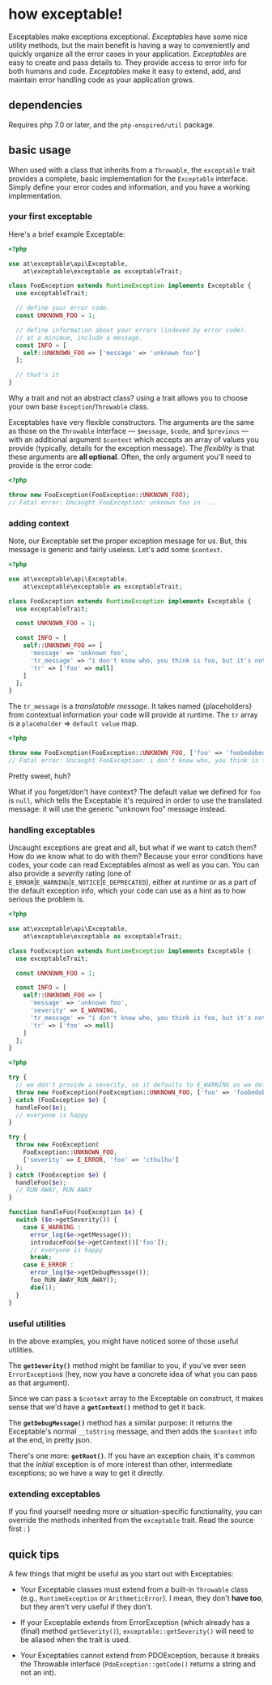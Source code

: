 how exceptable!
===============

Exceptables make exceptions exceptional.  _Exceptables_ have some nice utility methods, but the main benefit is having a way to conveniently and quickly organize all the error cases in your application.  _Exceptables_ are easy to create and pass details to.  They provide access to error info for both humans and code.  _Exceptables_ make it easy to extend, add, and maintain error handling code as your application grows.

dependencies
------------

Requires php 7.0 or later, and the `php-enspired/util` package.

basic usage
-----------

When used with a class that inherits from a `Throwable`, the `exceptable` trait provides a complete, basic implementation for the `Exceptable` interface.  Simply define your error codes and information, and you have a working implementation.

### your first exceptable

Here's a brief example Exceptable:
```php
<?php

use at\exceptable\api\Exceptable,
    at\exceptable\exceptable as exceptableTrait;

class FooException extends RuntimeException implements Exceptable {
  use exceptableTrait;

  // define your error code.
  const UNKNOWN_FOO = 1;

  // define information about your errors (indexed by error code).
  // at a minimum, include a message.
  const INFO = [
    self::UNKNOWN_FOO => ['message' => 'unknown foo']
  ];

  // that's it
}
```

Why a trait and not an abstract class? using a trait allows you to choose your own base `Exception`/`Throwable` class.

Exceptables have very flexible constructors.  The arguments are the same as those on the `Throwable` interface — `$message`, `$code`, and `$previous` — with an additional argument `$context` which accepts an array of values you provide (typically, details for the exception message).  The _flexiblity_ is that these arguments are **all optional**.  Often, the only argument you'll need to provide is the error code:

```php
<?php

throw new FooException(FooException::UNKNOWN_FOO);
// Fatal error: Uncaught FooException: unknown foo in ...
```

### adding context

Note, our Exceptable set the proper exception message for us.  But, this message is generic and fairly useless.  Let's add some `$context`.

```php
<?php

use at\exceptable\api\Exceptable,
    at\exceptable\exceptable as exceptableTrait;

class FooException extends RuntimeException implements Exceptable {
  use exceptableTrait;

  const UNKNOWN_FOO = 1;

  const INFO = [
    self::UNKNOWN_FOO => [
      'message' => 'unknown foo',
      'tr_message' => "i don't know who, you think is foo, but it's not {foo}",
      'tr' => ['foo' => null]
    ]
  ];
}
```

The `tr_message` is a _translatable message_.  It takes named {placeholders} from contextual information your code will provide at runtime.  The `tr` array is a `placeholder` => `default value` map.

```php
<?php

throw new FooException(FooException::UNKNOWN_FOO, ['foo' => 'foobedobedoo']);
// Fatal error: Uncaught FooException: i don't know who, you think is foo, but it's not foobedobedoo in ...
```

Pretty sweet, huh?

What if you forget/don't have context?  The default value we defined for `foo` is `null`, which tells the Exceptable it's required in order to use the translated message: it will use the generic "unknown foo" message instead.

### handling exceptables

Uncaught exceptions are great and all, but what if we want to catch them?  How do we know what to do with them?  Because your error conditions have codes, your code can read Exceptables almost as well as you can.  You can also provide a _severity_ rating (one of `E_ERROR`|`E_WARNING`|`E_NOTICE`|`E_DEPRECATED`), either at runtime or as a part of the default exception info, which your code can use as a hint as to how serious the problem is.

```php
<?php

use at\exceptable\api\Exceptable,
    at\exceptable\exceptable as exceptableTrait;

class FooException extends RuntimeException implements Exceptable {
  use exceptableTrait;

  const UNKNOWN_FOO = 1;

  const INFO = [
    self::UNKNOWN_FOO => [
      'message' => 'unknown foo',
      'severity' => E_WARNING,
      'tr_message' => "i don't know who, you think is foo, but it's not {foo}",
      'tr' => ['foo' => null]
    ]
  ];
}
```

```php
<?php

try {
  // we don't provide a severity, so it defaults to E_WARNING as we defined above
  throw new FooException(FooException::UNKNOWN_FOO, ['foo' => 'foobedobedoo']);
} catch (FooException $e) {
  handleFoo($e);
  // everyone is happy
}

try {
  throw new FooException(
    FooException::UNKNOWN_FOO,
    ['severity' => E_ERROR, 'foo' => 'cthulhu']
  );
} catch (FooException $e) {
  handleFoo($e);
  // RUN AWAY, RUN AWAY
}

function handleFoo(FooException $e) {
  switch ($e->getSeverity()) {
    case E_WARNING :
      error_log($e->getMessage());
      introduceFoo($e->getContext()['foo']);
      // everyone is happy
      break;
    case E_ERROR :
      error_log($e->getDebugMessage());
      foo_RUN_AWAY_RUN_AWAY();
      die(1);
  }
}
```

### useful utilities

In the above examples, you might have noticed some of those useful utilities.

The **`getSeverity()`** method might be familiar to you, if you've ever seen `ErrorException`s (hey, now you have a concrete idea of what you can pass as that argument).

Since we can pass a `$context` array to the Exceptable on construct, it makes sense that we'd have a **`getContext()`** method to get it back.

The **`getDebugMessage()`** method has a similar purpose: it returns the Exceptable's normal `__toString` message, and then adds the `$context` info at the end, in pretty json.


There's one more: **`getRoot()`**.  If you have an exception chain, it's common that the _initial_ exception is of more interest than other, intermediate exceptions; so we have a way to get it directly.

### extending exceptables

If you find yourself needing more or situation-specific functionality, you can override the methods inherited from the `exceptable` trait.  Read the source first  : )

quick tips
----------

A few things that might be useful as you start out with Exceptables:

- Your Exceptable classes must extend from a built-in `Throwable` class (e.g., `RuntimeException` or `ArithmeticError`).  I mean, they don't **have too**, but they aren't very useful if they don't.

- If your Exceptable extends from ErrorException (which already has a (final) method `getSeverity()`), `exceptable::getSeverity()` will need to be aliased when the trait is used.

- Your Exceptables cannot extend from PDOException, because it breaks the Throwable interface (`PdoException::getCode()` returns a string and not an int).
